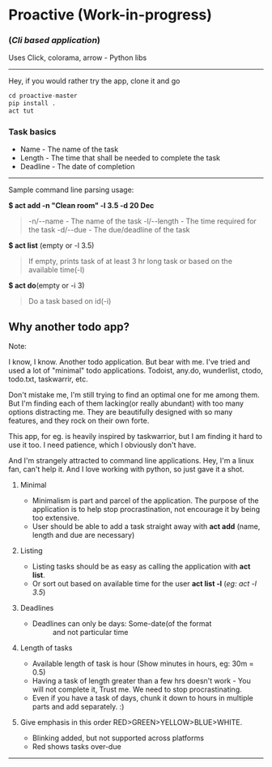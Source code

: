 # Proactive (Work-in-progress)
###  (*Cli based application*)

Uses Click, colorama, arrow - Python libs

---

Hey, if you would rather try the app, clone it and go
```python
cd proactive-master
pip install .
act tut
```
### Task basics

* Name - The name of the task
* Length - The time that shall be needed to complete the task
* Deadline - The date of completion
---

Sample command line parsing usage:

__$ act add -n "Clean room" -l 3.5 -d 20 Dec__
  > -n/--name  - The name of the task
  > -l/--length - The time required for the task
  > -d/--due - The due/deadline of the task


__$ act list__ (empty or -l 3.5)
> If empty, prints task of at least 3 hr long task or based on the available time(-l)

__$ act do__(empty or -i 3)
>Do a task based on id(-i)


Why another todo app?
---------------------
Note:

I know, I know. Another todo application. But bear with me.
I've tried and used a lot of "minimal" todo applications.
Todoist, any.do, wunderlist, ctodo, todo.txt, taskwarrir, etc.

Don't mistake me, I'm still trying to find an optimal one for me among them. But I'm finding each of them lacking(or really abundant) with too many options distracting me. They are beautifully designed with so many features, and they rock on their own forte.

This app, for eg. is heavily inspired by taskwarrior, but I am finding it hard to use it too. I need patience, which I obviously don't have.

And I'm strangely attracted to command line applications. Hey, I'm a linux fan, can't help it. And I love working with python, so just gave it a shot.
1. Minimal
    * Minimalism is part and parcel of the application. The purpose of the application is to help stop procrastination, not encourage it by being too extensive.
    * User should be able to add a task straight away with __act add__ (name, length and due are necessary)
2. Listing
    * Listing tasks should be as easy as calling the application with __act list__.
    * Or sort out based on available time for the user __act list -l__ <hours> (*eg: act -l 3.5*)
3. Deadlines
    * Deadlines can only be days: Some-date(of the format <DD MMM> and not particular time

6. Length of tasks
    * Available length of task is hour (Show minutes in hours, eg: 30m = 0.5)
    * Having a task of length greater than a few hrs doesn't work - You will not complete it, Trust me. We need to stop procrastinating.
    * Even if you have a task of days, chunk it down to hours in multiple parts and add separately. :)
7. Give emphasis in this order RED>GREEN>YELLOW>BLUE>WHITE.
    * Blinking added, but not supported across platforms
    * Red shows tasks over-due





----
